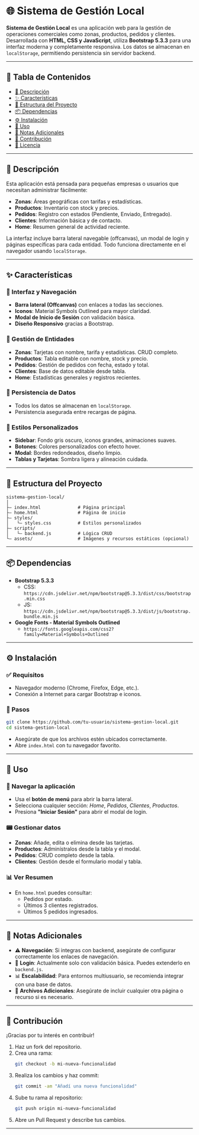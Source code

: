 # 🌐 Sistema de Gestión Local

**Sistema de Gestión Local** es una aplicación web para la gestión de operaciones comerciales como zonas, productos, pedidos y clientes. Desarrollada con **HTML, CSS y JavaScript**, utiliza **Bootstrap 5.3.3** para una interfaz moderna y completamente responsiva. Los datos se almacenan en `localStorage`, permitiendo persistencia sin servidor backend.

---

## 📂 Tabla de Contenidos

- [📌 Descripción](#descripción)
- [✨ Características](#características)
- [📁 Estructura del Proyecto](#estructura-del-proyecto)
- [📦 Dependencias](#dependencias)
- [⚙️ Instalación](#instalación)
- [🚀 Uso](#uso)
- [📝 Notas Adicionales](#notas-adicionales)
- [🤝 Contribución](#contribución)
- [🧾 Licencia](#licencia)

---

## 📌 Descripción

Esta aplicación está pensada para pequeñas empresas o usuarios que necesitan administrar fácilmente:

- **Zonas**: Áreas geográficas con tarifas y estadísticas.
- **Productos**: Inventario con stock y precios.
- **Pedidos**: Registro con estados (Pendiente, Enviado, Entregado).
- **Clientes**: Información básica y de contacto.
- **Home**: Resumen general de actividad reciente.

La interfaz incluye barra lateral navegable (offcanvas), un modal de login y páginas específicas para cada entidad. Todo funciona directamente en el navegador usando `localStorage`.

---

## ✨ Características

### 🤭 Interfaz y Navegación

- **Barra lateral (Offcanvas)** con enlaces a todas las secciones.
- **Iconos**: Material Symbols Outlined para mayor claridad.
- **Modal de Inicio de Sesión** con validación básica.
- **Diseño Responsivo** gracias a Bootstrap.

### 📂 Gestión de Entidades

- **Zonas**: Tarjetas con nombre, tarifa y estadísticas. CRUD completo.
- **Productos**: Tabla editable con nombre, stock y precio.
- **Pedidos**: Gestión de pedidos con fecha, estado y total.
- **Clientes**: Base de datos editable desde tabla.
- **Home**: Estadísticas generales y registros recientes.

### 💾 Persistencia de Datos

- Todos los datos se almacenan en `localStorage`.
- Persistencia asegurada entre recargas de página.

### 🎨 Estilos Personalizados

- **Sidebar**: Fondo gris oscuro, iconos grandes, animaciones suaves.
- **Botones**: Colores personalizados con efecto hover.
- **Modal**: Bordes redondeados, diseño limpio.
- **Tablas y Tarjetas**: Sombra ligera y alineación cuidada.

---

## 📁 Estructura del Proyecto

```
sistema-gestion-local/
│
├— index.html              # Página principal
├— home.html               # Página de inicio
├— styles/
│   └— styles.css          # Estilos personalizados
├— scripts/
│   └— backend.js          # Lógica CRUD
└— assets/                 # Imágenes y recursos estáticos (opcional)
```

---

## 📦 Dependencias

- **Bootstrap 5.3.3**
  - CSS: `https://cdn.jsdelivr.net/npm/bootstrap@5.3.3/dist/css/bootstrap.min.css`
  - JS: `https://cdn.jsdelivr.net/npm/bootstrap@5.3.3/dist/js/bootstrap.bundle.min.js`
- **Google Fonts - Material Symbols Outlined**
  - `https://fonts.googleapis.com/css2?family=Material+Symbols+Outlined`

---

## ⚙️ Instalación

### ✅ Requisitos

- Navegador moderno (Chrome, Firefox, Edge, etc.).
- Conexión a Internet para cargar Bootstrap e iconos.

### 📅 Pasos

```bash
git clone https://github.com/tu-usuario/sistema-gestion-local.git
cd sistema-gestion-local
```

- Asegúrate de que los archivos estén ubicados correctamente.
- Abre `index.html` con tu navegador favorito.

---

## 🚀 Uso

### 📂 Navegar la aplicación

- Usa el **botón de menú** para abrir la barra lateral.
- Selecciona cualquier sección: *Home*, *Pedidos*, *Clientes*, *Productos*.
- Presiona **"Iniciar Sesión"** para abrir el modal de login.

### 📟 Gestionar datos

- **Zonas**: Añade, edita o elimina desde las tarjetas.
- **Productos**: Adminístralos desde la tabla y el modal.
- **Pedidos**: CRUD completo desde la tabla.
- **Clientes**: Gestión desde el formulario modal y tabla.

### 📊 Ver Resumen

- En `home.html` puedes consultar:
  - Pedidos por estado.
  - Últimos 3 clientes registrados.
  - Últimos 5 pedidos ingresados.

---

## 📝 Notas Adicionales

- ⚠️ **Navegación**: Si integras con backend, asegúrate de configurar correctamente los enlaces de navegación.
- 🔐 **Login**: Actualmente solo con validación básica. Puedes extenderlo en `backend.js`.
- 📊 **Escalabilidad**: Para entornos multiusuario, se recomienda integrar con una base de datos.
- 📄 **Archivos Adicionales**: Asegúrate de incluir cualquier otra página o recurso si es necesario.

---

## 🤝 Contribución

¡Gracias por tu interés en contribuir!

1. Haz un fork del repositorio.
2. Crea una rama:  
   ```bash
   git checkout -b mi-nueva-funcionalidad
   ```
3. Realiza los cambios y haz commit:  
   ```bash
   git commit -am "Añadí una nueva funcionalidad"
   ```
4. Sube tu rama al repositorio:  
   ```bash
   git push origin mi-nueva-funcionalidad
   ```
5. Abre un Pull Request y describe tus cambios.

---

